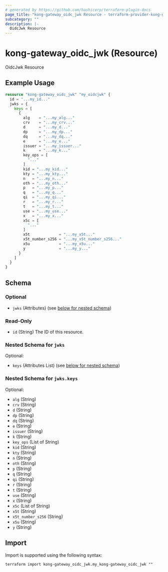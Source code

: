 ```yaml
---
# generated by https://github.com/hashicorp/terraform-plugin-docs
page_title: "kong-gateway_oidc_jwk Resource - terraform-provider-kong-gateway"
subcategory: ""
description: |-
  OidcJwk Resource
---
```


# kong-gateway_oidc_jwk (Resource)

OidcJwk Resource

## Example Usage

```terraform
resource "kong-gateway_oidc_jwk" "my_oidcjwk" {
  id = "...my_id..."
  jwks = {
    keys = [
      {
        alg    = "...my_alg..."
        crv    = "...my_crv..."
        d      = "...my_d..."
        dp     = "...my_dp..."
        dq     = "...my_dq..."
        e      = "...my_e..."
        issuer = "...my_issuer..."
        k      = "...my_k..."
        key_ops = [
          "..."
        ]
        kid = "...my_kid..."
        kty = "...my_kty..."
        n   = "...my_n..."
        oth = "...my_oth..."
        p   = "...my_p..."
        q   = "...my_q..."
        qi  = "...my_qi..."
        r   = "...my_r..."
        t   = "...my_t..."
        use = "...my_use..."
        x   = "...my_x..."
        x5c = [
          "..."
        ]
        x5t             = "...my_x5t..."
        x5t_number_s256 = "...my_x5t_number_s256..."
        x5u             = "...my_x5u..."
        y               = "...my_y..."
      }
    ]
  }
}
```

<!-- schema generated by tfplugindocs -->
## Schema

### Optional

- `jwks` (Attributes) (see [below for nested schema](#nestedatt--jwks))

### Read-Only

- `id` (String) The ID of this resource.

<a id="nestedatt--jwks"></a>
### Nested Schema for `jwks`

Optional:

- `keys` (Attributes List) (see [below for nested schema](#nestedatt--jwks--keys))

<a id="nestedatt--jwks--keys"></a>
### Nested Schema for `jwks.keys`

Optional:

- `alg` (String)
- `crv` (String)
- `d` (String)
- `dp` (String)
- `dq` (String)
- `e` (String)
- `issuer` (String)
- `k` (String)
- `key_ops` (List of String)
- `kid` (String)
- `kty` (String)
- `n` (String)
- `oth` (String)
- `p` (String)
- `q` (String)
- `qi` (String)
- `r` (String)
- `t` (String)
- `use` (String)
- `x` (String)
- `x5c` (List of String)
- `x5t` (String)
- `x5t_number_s256` (String)
- `x5u` (String)
- `y` (String)

## Import

Import is supported using the following syntax:

```shell
terraform import kong-gateway_oidc_jwk.my_kong-gateway_oidc_jwk ""
```
